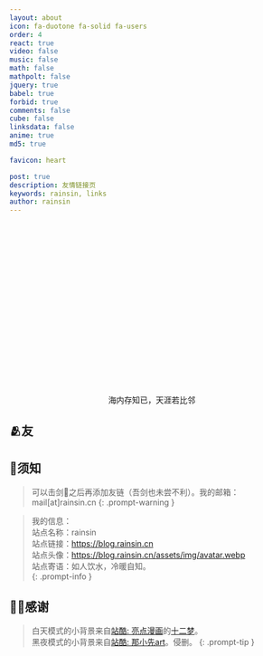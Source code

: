 ```yaml
---
layout: about
icon: fa-duotone fa-solid fa-users
order: 4
react: true
video: false
music: false
math: false
mathpolt: false
jquery: true
babel: true
forbid: true
comments: false
cube: false
linksdata: false
anime: true
md5: true

favicon: heart

post: true
description: 友情链接页
keywords: rainsin, links
author: rainsin
---
```


<link rel="stylesheet" href="/assets/links/links-min.css"/>

<main id="shrink-card">
  <div class="c-glitch" style="border-radius: 12px;;aspect-ratio: 1 / .6;background-image: url('http://pan.fucku.top/img/friend/friend.png'),url('http://pan.fucku.top/img/friend/friend.png');">
    <div class="c-glitch__img" style="background-image: url('http://pan.fucku.top/img/friend/friend.png'),url('http://pan.fucku.top/img/friend/friend.png');"></div>
    <div class="c-glitch__img" style="background-image: url('http://pan.fucku.top/img/friend/friend.png'),url('http://pan.fucku.top/img/friend/friend.png');"></div>
    <div class="c-glitch__img" style="background-image: url('http://pan.fucku.top/img/friend/friend.png'),url('http://pan.fucku.top/img/friend/friend.png');"></div>
    <div class="c-glitch__img" style="background-image: url('http://pan.fucku.top/img/friend/friend.png'),url('http://pan.fucku.top/img/friend/friend.png');"></div>
    <div class="c-glitch__img" style="background-image: url('http://pan.fucku.top/img/friend/friend.png'),url('http://pan.fucku.top/img/friend/friend.png');"></div>
  </div>
  <div style="text-align: center;color: var(--text-color);">
    海内存知已，天涯若比邻
  </div>
</main>

## 🫂友

<div id="links-box"></div>


## 📌须知

> 可以击剑🤺之后再添加友链（吾剑也未尝不利）。我的邮箱：mail[at]rainsin.cn
{: .prompt-warning }

> 我的信息：<br>
> 站点名称：rainsin<br>
> 站点链接：https://blog.rainsin.cn<br>
> 站点头像：https://blog.rainsin.cn/assets/img/avatar.webp<br>
> 站点寄语：如人饮水，冷暖自知。<br>
{: .prompt-info }

## 🫶🏻感谢

> 白天模式的小背景来自[站酷: 亮点漫画](https://abenben.zcool.com.cn/)的[十二梦](https://www.zcool.com.cn/work/ZNjA0MDg3Ng==.html)。<br/>
> 黑夜模式的小背景来自[站酷: 那小先art](https://www.zcool.com.cn/u/18496248)。侵删。
{: .prompt-tip }

<script type="text/babel"  data-type="module" src="/assets/links/links.js"></script>